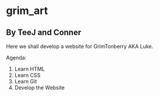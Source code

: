 # grim_art
## By TeeJ and Conner

Here we shall develop a website for GrimTonberry AKA Luke.

Agenda:
1. Learn HTML
2. Learn CSS
3. Learn Git
4. Develop the Website
